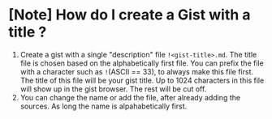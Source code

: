 # [Note] How do I create a Gist with a title ?
1. Create a gist with a single "description" file `!<gist-title>.md`. The title file is chosen based on the alphabetically first file. You can prefix the file with a character such as `!`(ASCII == 33), to always make this file first.
   The title of this file will be your gist title.
   Up to 1024 characters in this file will show up in the gist browser. The rest will be cut off.  
2. You can change the name or add the file, after already adding the sources. As long the name is alpahabetically first.

